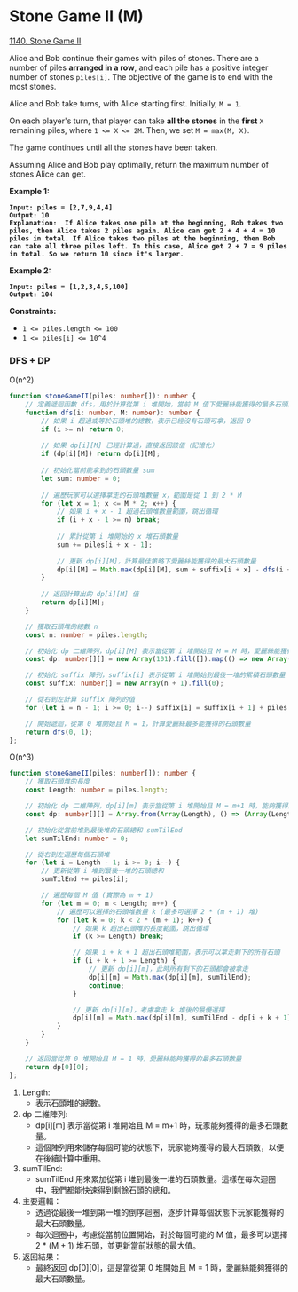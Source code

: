 # Stone Game II (M)

[1140. Stone Game II](https://leetcode.com/problems/stone-game-ii/)



Alice and Bob continue their games with piles of stones.  There are a number of piles **arranged in a row**, and each pile has a positive integer number of stones `piles[i]`.  The objective of the game is to end with the most stones.&#x20;

Alice and Bob take turns, with Alice starting first.  Initially, `M = 1`.

On each player's turn, that player can take **all the stones** in the **first** `X` remaining piles, where `1 <= X <= 2M`.  Then, we set `M = max(M, X)`.

The game continues until all the stones have been taken.

Assuming Alice and Bob play optimally, return the maximum number of stones Alice can get.

&#x20;

**Example 1:**

<pre><code><strong>Input: piles = [2,7,9,4,4]
</strong><strong>Output: 10
</strong><strong>Explanation:  If Alice takes one pile at the beginning, Bob takes two piles, then Alice takes 2 piles again. Alice can get 2 + 4 + 4 = 10 piles in total. If Alice takes two piles at the beginning, then Bob can take all three piles left. In this case, Alice get 2 + 7 = 9 piles in total. So we return 10 since it's larger. 
</strong></code></pre>

**Example 2:**

<pre><code><strong>Input: piles = [1,2,3,4,5,100]
</strong><strong>Output: 104
</strong></code></pre>

&#x20;

**Constraints:**

* `1 <= piles.length <= 100`
* `1 <= piles[i] <= 10^4`



### DFS + DP

O(n^2)

```typescript
function stoneGameII(piles: number[]): number {
    // 定義遞迴函數 dfs，用於計算從第 i 堆開始，當前 M 值下愛麗絲能獲得的最多石頭數量
    function dfs(i: number, M: number): number {
        // 如果 i 超過或等於石頭堆的總數，表示已經沒有石頭可拿，返回 0
        if (i >= n) return 0;
        
        // 如果 dp[i][M] 已經計算過，直接返回該值（記憶化）
        if (dp[i][M]) return dp[i][M];
        
        // 初始化當前能拿到的石頭數量 sum
        let sum: number = 0;
        
        // 遍歷玩家可以選擇拿走的石頭堆數量 x，範圍是從 1 到 2 * M
        for (let x = 1; x <= M * 2; x++) {
            // 如果 i + x - 1 超過石頭堆數量範圍，跳出循環
            if (i + x - 1 >= n) break;
            
            // 累計從第 i 堆開始的 x 堆石頭數量
            sum += piles[i + x - 1];
            
            // 更新 dp[i][M]，計算最佳策略下愛麗絲能獲得的最大石頭數量
            dp[i][M] = Math.max(dp[i][M], sum + suffix[i + x] - dfs(i + x, Math.max(x, M)));
        }
        
        // 返回計算出的 dp[i][M] 值
        return dp[i][M];
    }

    // 獲取石頭堆的總數 n
    const n: number = piles.length;

    // 初始化 dp 二維陣列，dp[i][M] 表示當從第 i 堆開始且 M = M 時，愛麗絲能獲得的最多石頭數量
    const dp: number[][] = new Array(101).fill([]).map(() => new Array(101).fill(0));

    // 初始化 suffix 陣列，suffix[i] 表示從第 i 堆開始到最後一堆的累積石頭數量
    const suffix: number[] = new Array(n + 1).fill(0);

    // 從右到左計算 suffix 陣列的值
    for (let i = n - 1; i >= 0; i--) suffix[i] = suffix[i + 1] + piles[i];

    // 開始遞迴，從第 0 堆開始且 M = 1，計算愛麗絲最多能獲得的石頭數量
    return dfs(0, 1);
};
```



O(n^3)

```typescript
function stoneGameII(piles: number[]): number {
    // 獲取石頭堆的長度
    const Length: number = piles.length;

    // 初始化 dp 二維陣列，dp[i][m] 表示當從第 i 堆開始且 M = m+1 時，能夠獲得的最多石頭數量
    const dp: number[][] = Array.from(Array(Length), () => (Array(Length).fill(0)));

    // 初始化從當前堆到最後堆的石頭總和 sumTilEnd
    let sumTilEnd: number = 0;

    // 從右到左遍歷每個石頭堆
    for (let i = Length - 1; i >= 0; i--) {
        // 更新從第 i 堆到最後一堆的石頭總和
        sumTilEnd += piles[i];

        // 遍歷每個 M 值 (實際為 m + 1)
        for (let m = 0; m < Length; m++) {
            // 遍歷可以選擇的石頭堆數量 k (最多可選擇 2 * (m + 1) 堆)
            for (let k = 0; k < 2 * (m + 1); k++) {
                // 如果 k 超出石頭堆的長度範圍，跳出循環
                if (k >= Length) break;

                // 如果 i + k + 1 超出石頭堆範圍，表示可以拿走剩下的所有石頭
                if (i + k + 1 >= Length) {
                    // 更新 dp[i][m]，此時所有剩下的石頭都會被拿走
                    dp[i][m] = Math.max(dp[i][m], sumTilEnd);
                    continue;
                }

                // 更新 dp[i][m]，考慮拿走 k 堆後的最優選擇
                dp[i][m] = Math.max(dp[i][m], sumTilEnd - dp[i + k + 1][Math.max(m, k)]);
            }
        }
    }

    // 返回當從第 0 堆開始且 M = 1 時，愛麗絲能夠獲得的最多石頭數量
    return dp[0][0];
};
```

1. Length:
   * 表示石頭堆的總數。
2. dp 二維陣列:
   * dp\[i]\[m] 表示當從第 i 堆開始且 M = m+1 時，玩家能夠獲得的最多石頭數量。
   * 這個陣列用來儲存每個可能的狀態下，玩家能夠獲得的最大石頭數，以便在後續計算中重用。
3. sumTilEnd:
   * sumTilEnd 用來累加從第 i 堆到最後一堆的石頭數量。這樣在每次迴圈中，我們都能快速得到剩餘石頭的總和。
4. 主要邏輯：
   * 透過從最後一堆到第一堆的倒序迴圈，逐步計算每個狀態下玩家能獲得的最大石頭數量。
   * 每次迴圈中，考慮從當前位置開始，對於每個可能的 M 值，最多可以選擇 2 \* (M + 1) 堆石頭，並更新當前狀態的最大值。
5. 返回結果：
   * 最終返回 dp\[0]\[0]，這是當從第 0 堆開始且 M = 1 時，愛麗絲能夠獲得的最大石頭數量。
